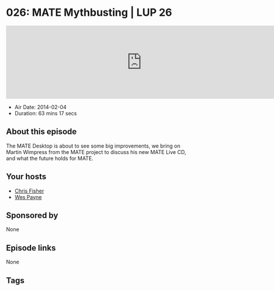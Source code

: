 # 026: MATE Mythbusting | LUP 26

<iframe src="https://player.fireside.fm/v2/RUkczH-V+5PoCojez?theme=dark" width="740" height="200" frameborder="0" scrolling="no"></iframe>

* Air Date: 2014-02-04
* Duration: 63 mins 17 secs

## About this episode

The MATE Desktop is about to see some big improvements, we bring on Martin Wimpress from the MATE project to discuss his new MATE Live CD, and what the future holds for MATE.

## Your hosts
* [Chris Fisher](https://linuxunplugged.com/hosts/chrislas)
* [Wes Payne](https://linuxunplugged.com/hosts/wes)

## Sponsored by

None



## Episode links

None



## Tags


